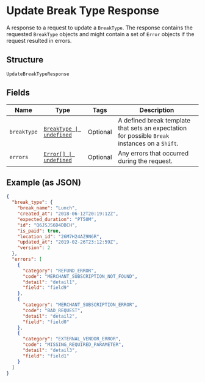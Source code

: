 
# Update Break Type Response

A response to a request to update a `BreakType`. The response contains
the requested `BreakType` objects and might contain a set of `Error` objects if
the request resulted in errors.

## Structure

`UpdateBreakTypeResponse`

## Fields

| Name | Type | Tags | Description |
|  --- | --- | --- | --- |
| `breakType` | [`BreakType \| undefined`](../../doc/models/break-type.md) | Optional | A defined break template that sets an expectation for possible `Break`<br>instances on a `Shift`. |
| `errors` | [`Error[] \| undefined`](../../doc/models/error.md) | Optional | Any errors that occurred during the request. |

## Example (as JSON)

```json
{
  "break_type": {
    "break_name": "Lunch",
    "created_at": "2018-06-12T20:19:12Z",
    "expected_duration": "PT50M",
    "id": "Q6JSJS6D4DBCH",
    "is_paid": true,
    "location_id": "26M7H24AZ9N6R",
    "updated_at": "2019-02-26T23:12:59Z",
    "version": 2
  },
  "errors": [
    {
      "category": "REFUND_ERROR",
      "code": "MERCHANT_SUBSCRIPTION_NOT_FOUND",
      "detail": "detail1",
      "field": "field9"
    },
    {
      "category": "MERCHANT_SUBSCRIPTION_ERROR",
      "code": "BAD_REQUEST",
      "detail": "detail2",
      "field": "field0"
    },
    {
      "category": "EXTERNAL_VENDOR_ERROR",
      "code": "MISSING_REQUIRED_PARAMETER",
      "detail": "detail3",
      "field": "field1"
    }
  ]
}
```

